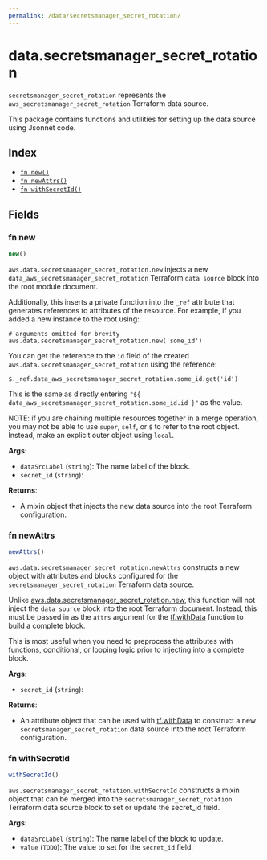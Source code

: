 ```yaml
---
permalink: /data/secretsmanager_secret_rotation/
---
```


# data.secretsmanager_secret_rotation

`secretsmanager_secret_rotation` represents the `aws_secretsmanager_secret_rotation` Terraform data source.



This package contains functions and utilities for setting up the data source using Jsonnet code.


## Index

* [`fn new()`](#fn-new)
* [`fn newAttrs()`](#fn-newattrs)
* [`fn withSecretId()`](#fn-withsecretid)

## Fields

### fn new

```ts
new()
```


`aws.data.secretsmanager_secret_rotation.new` injects a new `data_aws_secretsmanager_secret_rotation` Terraform `data source`
block into the root module document.

Additionally, this inserts a private function into the `_ref` attribute that generates references to attributes of the
resource. For example, if you added a new instance to the root using:

    # arguments omitted for brevity
    aws.data.secretsmanager_secret_rotation.new('some_id')

You can get the reference to the `id` field of the created `aws.data.secretsmanager_secret_rotation` using the reference:

    $._ref.data_aws_secretsmanager_secret_rotation.some_id.get('id')

This is the same as directly entering `"${ data_aws_secretsmanager_secret_rotation.some_id.id }"` as the value.

NOTE: if you are chaining multiple resources together in a merge operation, you may not be able to use `super`, `self`,
or `$` to refer to the root object. Instead, make an explicit outer object using `local`.

**Args**:
  - `dataSrcLabel` (`string`): The name label of the block.
  - `secret_id` (`string`): 

**Returns**:
- A mixin object that injects the new data source into the root Terraform configuration.


### fn newAttrs

```ts
newAttrs()
```


`aws.data.secretsmanager_secret_rotation.newAttrs` constructs a new object with attributes and blocks configured for the `secretsmanager_secret_rotation`
Terraform data source.

Unlike [aws.data.secretsmanager_secret_rotation.new](#fn-secretsmanagersecretrotationnew), this function will not inject the `data source`
block into the root Terraform document. Instead, this must be passed in as the `attrs` argument for the
[tf.withData](https://github.com/tf-libsonnet/core/tree/main/docs#fn-withdata) function to build a complete block.

This is most useful when you need to preprocess the attributes with functions, conditional, or looping logic prior to
injecting into a complete block.

**Args**:
  - `secret_id` (`string`): 

**Returns**:
  - An attribute object that can be used with [tf.withData](https://github.com/tf-libsonnet/core/tree/main/docs#fn-withdata) to construct a new `secretsmanager_secret_rotation` data source into the root Terraform configuration.


### fn withSecretId

```ts
withSecretId()
```

`aws.secretsmanager_secret_rotation.withSecretId` constructs a mixin object that can be merged into the `secretsmanager_secret_rotation`
Terraform data source block to set or update the secret_id field.



**Args**:
  - `dataSrcLabel` (`string`): The name label of the block to update.
  - `value` (`TODO`): The value to set for the `secret_id` field.
